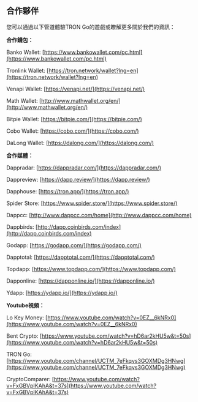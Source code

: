 ## 合作夥伴 ##


您可以通過以下管道體驗TRON Go的遊戲或瞭解更多關於我們的資訊：

**合作錢包：**

Banko Wallet: [https://www.bankowallet.com/pc.html](https://www.bankowallet.com/pc.html)

Tronlink Wallet: [https://tron.network/wallet?lng=en](https://tron.network/wallet?lng=en)

Venapi Wallet: [https://venapi.net/](https://venapi.net/)

Math Wallet: [http://www.mathwallet.org/en/](http://www.mathwallet.org/en/)

Bitpie Wallet: [https://bitpie.com/](https://bitpie.com/)

Cobo Wallet: [https://cobo.com/](https://cobo.com/)

DaLong Wallet: [https://dalong.com/](https://dalong.com/)

**合作媒體：**

Dappradar: [https://dappradar.com/](https://dappradar.com/)

Dappreview: [https://dapp.review/](https://dapp.review/)

Dapphouse: [https://tron.app/](https://tron.app/)

Spider Store: [https://www.spider.store/](https://www.spider.store/)

Dappcc: [http://www.dappcc.com/home](http://www.dappcc.com/home)

Dappbirds: [http://dapp.coinbirds.com/index](http://dapp.coinbirds.com/index)

Godapp: [https://godapp.com/](https://godapp.com/)

Dapptotal: [https://dapptotal.com/](https://dapptotal.com/)

Topdapp: [https://www.topdapp.com/](https://www.topdapp.com/)

Dapponline: [https://dapponline.io/](https://dapponline.io/)

Ydapp: [https://ydapp.io/](https://ydapp.io/)


**Youtube視頻：**

Lo Key Money: [https://www.youtube.com/watch?v=0EZ__6kNRx0](https://www.youtube.com/watch?v=0EZ__6kNRx0)

Bent Crypto: [https://www.youtube.com/watch?v=hD6ar2kHU5w&t=50s](https://www.youtube.com/watch?v=hD6ar2kHU5w&t=50s)

TRON Go: [https://www.youtube.com/channel/UCTM_7eFkqvs3GOXMDg3HNwg](https://www.youtube.com/channel/UCTM_7eFkqvs3GOXMDg3HNwg)

CryptoComparer: [https://www.youtube.com/watch?v=FxGBVpIKAhA&t=37s](https://www.youtube.com/watch?v=FxGBVpIKAhA&t=37s)